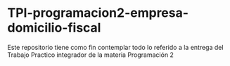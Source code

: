 # TPI-programacion2-empresa-domicilio-fiscal
Este repositorio tiene como fin contemplar todo lo referido a la entrega del Trabajo Practico integrador de la materia Programación 2
